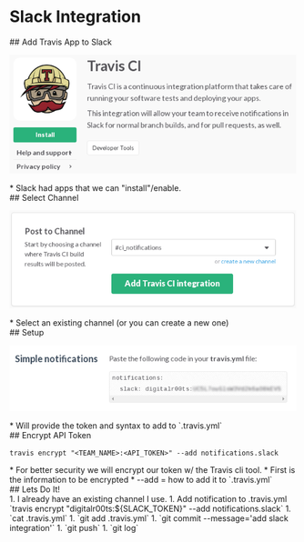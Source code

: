 # Slack Integration

<section>
## Add Travis App to Slack

![slack-01-travis-install.png](img/slack-01-travis-install.png)

<aside class="notes">
* Slack had apps that we can "install"/enable.

</aside>
</section>
<!-- -->

<section>
## Select Channel

![slack-02-travis-channel.png](img/slack-02-travis-channel.png)

<aside class="notes">
* Select an existing channel (or you can create a new one)

</aside>
</section>
<!-- -->

<section>
## Setup

![slack-03-travis-setup.png](img/slack-03-travis-setup.png)

<aside class="notes">
* Will provide the token and syntax to add to `.travis.yml`

</aside>
</section>
<!-- -->

<section>
## Encrypt API Token

```
travis encrypt "<TEAM_NAME>:<API_TOKEN>" --add notifications.slack
```

<aside class="notes">
* For better security we will encrypt our token w/ the Travis cli tool.
* First is the information to be encrypted
* --add = how to add it to `.travis.yml`

</aside>
</section>
<!-- -->

<section>
## Lets Do It!

<aside class="notes">
1. I already have an existing channel I use.
1. Add notification to .travis.yml `travis encrypt "digitalr00ts:${SLACK_TOKEN}" --add notifications.slack`
1. `cat .travis.yml`
1. `git add .travis.yml`
1. `git commit --message='add slack integration'`
1. `git push`
1. `git log`

</aside>
</section>
<!-- -->

